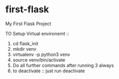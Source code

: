 # first-flask
My First Flask Project

TO Setup Virtual environemt ::
1. cd flask_init
2. mkdir venv
2. virtualenv -p python3 venv
3. source venv/bin/activate
4. Do all further commands after running 3 always
5. to deactivate :: just run deactivate